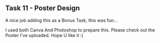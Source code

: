 ## Task 11 - Poster Design
A nice job adding this as a Bonus Task, this was fun...

I used both Canva And Photoshop to prepare this. Please check out the Poster I've uploaded. Hope U like it :)
